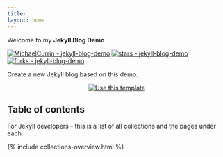 ```yaml
---
title:
layout: home
---
```


<!-- TODO: Replace all the content below with you own -->

Welcome to my **Jekyll Blog Demo**


[![MichaelCurrin - jekyll-blog-demo](https://img.shields.io/static/v1?label=MichaelCurrin&message=jekyll-blog-demo&color=blue&logo=github)](https://github.com/MichaelCurrin/jekyll-blog-demo)
[![stars - jekyll-blog-demo](https://img.shields.io/github/stars/MichaelCurrin/jekyll-blog-demo?style=social)](https://github.com/MichaelCurrin/jekyll-blog-demo)
[![forks - jekyll-blog-demo](https://img.shields.io/github/forks/MichaelCurrin/jekyll-blog-demo?style=social)](https://github.com/MichaelCurrin/jekyll-blog-demo)

Create a new Jekyll blog based on this demo.

<div align="center">
    <a href="https://github.com/MichaelCurrin/jekyll-blog-demo/generate">
        <img src="https://img.shields.io/badge/Generate-Use_this_template-2ea44f?style=for-the-badge"
            alt="Use this template" />
    </a>
</div>


## Table of contents

For Jekyll developers - this is a list of all collections and the pages under each.

{% include collections-overview.html %}
